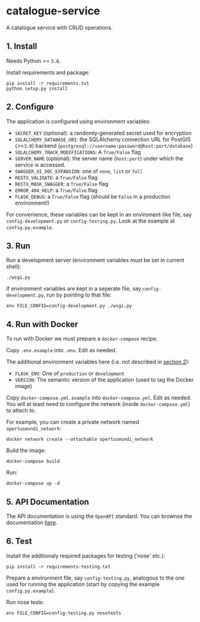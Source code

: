 # catalogue-service

A catalogue service with CRUD operations.

## 1. Install

Needs Python >= `3.8`.

Install requirements and package:

    pip install -r requirements.txt
    python setup.py install


## 2. Configure

The application is configured using environment variables:
  
 * `SECRET_KEY` (optional): a randomly-generated secret used for encryption
 * `SQLALCHEMY_DATABASE_URI`: the SQLAlchemy connection URL for PostGIS (>=`3.0`) backend (`postgresql://username:password@host:port/database`)
 * `SQLALCHEMY_TRACK_MODIFICATIONS`: A `True/False` flag
 * `SERVER_NAME` (optional): the server name (`host:port`) under which the service is accessed.
 * `SWAGGER_UI_DOC_EXPANSION`: one of `none`, `list` or `full`
 * `RESTX_VALIDATE`: a `True/False` flag
 * `RESTX_MASK_SWAGGER`: a `True/False` flag
 * `ERROR_404_HELP`: a `True/False` flag
 * `FLASK_DEBUG`: a `True/False` flag (should be `False` in a production environment!)

For convenience, these variables can be kept in an enviroment-like file, say `config-development.py` or `config-testing.py`. 
Look at the example at `config.py.example`.  

## 3. Run

Run a development server (environment variables must be set in current shell):

    ./wsgi.py
 
If environment variables are kept in a seperate file, say `config-development.py`, run by pointing to that file:

    env FILE_CONFIG=config-development.py ./wsgi.py

## 4. Run with Docker

To run with Docker we must prepare a `docker-compose` recipe.

Copy `.env.example` into `.env`. Edit as needed.

The additional environment variables here (i.e. not described in [section 2](#2-configure)):

  * `FLASK_ENV`: One of `production` or `development`
  * `VERSION`: The semantic version of the application (used to tag the Docker image)

Copy `docker-compose.yml.example` into `docker-compose.yml`. Edit as needed. You will at least need to configure the network (inside `docker-compose.yml`) to attach to. 

For example, you can create a private network named `opertusmundi_network`:

    docker network create --attachable opertusmundi_network

Build the image:

    docker-compose build
   
Run:

    docker-compose up -d

## 5. API Documentation

The API documentation is using the `OpenAPI` standard.
You can brownse the documentation [here](https://opertusmundi.github.io/catalogue-service/).

## 6. Test

Install the additionaly required packages for testing ('nose' etc.):

    pip install -r requirements-testing.txt

Prepare a environment file, say `config-testing.py`, analogous to the one used for running the application (start by copying the example `config.py.example`).

Run nose tests:

    env FILE_CONFIG=config-testing.py nosetests 


